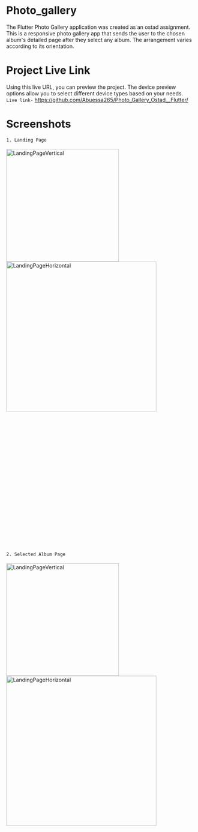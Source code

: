# Photo_gallery

The Flutter Photo Gallery application was created as an ostad assignment. This is a responsive photo gallery app that sends the user to the chosen album's detailed page after they select any album. The arrangement varies according to its orientation.
# Project Live Link
Using this live URL, you can preview the project. The device preview options allow you to select different device types based on your needs.<br />
`Live link-` https://github.com/Abuessa265/Photo_Gallery_Ostad__Flutter/
<br />
# Screenshots
`1. Landing Page` <br /><br />
<img align="left" alt ="LandingPageVertical" width ="300" src="https://github.com/Abuessa265/Photo_Gallery_Ostad__Flutter/assets/74914169/12dbeb08-4550-41db-b9cd-36bff9b28558"></img>
<img alt ="LandingPageHorizontal" width ="400" src="https://github.com/Abuessa265/Photo_Gallery_Ostad__Flutter/assets/74914169/318bb408-620e-4d7f-98a0-1e21a43be9bb"></img>
<br />
<br /><br /><br /><br /><br /><br /><br /><br /><br /><br /><br /><br /><br /><br /><br /><br /><br /><br /><br /><br /><br /><br />
`2. Selected Album Page` <br /><br />
<img align="left" alt ="LandingPageVertical" width ="300" src="https://github.com/Abuessa265/Photo_Gallery_Ostad__Flutter/assets/74914169/69e3870c-a160-43fb-9186-3255e42117a3"></img>
<br />
<img align="center" alt ="LandingPageHorizontal" width ="400" src="https://github.com/Abuessa265/Photo_Gallery_Ostad__Flutter/assets/74914169/7b0af045-406a-4d14-91ad-65ce5e143da9"></img>

